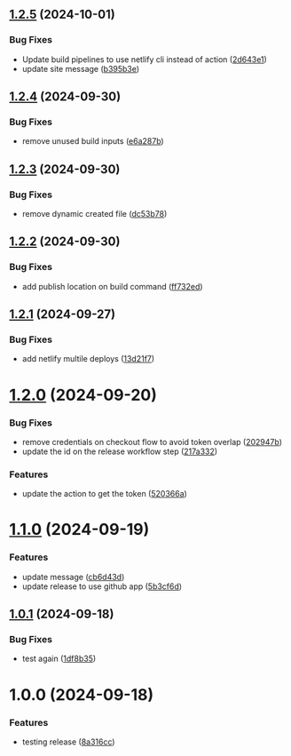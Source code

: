 ## [1.2.5](https://github.com/miguel-rosa/test-semantic-release/compare/v1.2.4...v1.2.5) (2024-10-01)


### Bug Fixes

* Update build pipelines to use netlify cli instead of action ([2d643e1](https://github.com/miguel-rosa/test-semantic-release/commit/2d643e1803b36bbc5e25bb69d0d56f66fb2f9f7e))
* update site message ([b395b3e](https://github.com/miguel-rosa/test-semantic-release/commit/b395b3e1cee977daebcb013e212abeecd5d71c95))

## [1.2.4](https://github.com/miguel-rosa/test-semantic-release/compare/v1.2.3...v1.2.4) (2024-09-30)


### Bug Fixes

* remove unused build inputs ([e6a287b](https://github.com/miguel-rosa/test-semantic-release/commit/e6a287be78297a8cb68d9f2dd8fd5683c58d7cb3))

## [1.2.3](https://github.com/miguel-rosa/test-semantic-release/compare/v1.2.2...v1.2.3) (2024-09-30)


### Bug Fixes

* remove dynamic created file ([dc53b78](https://github.com/miguel-rosa/test-semantic-release/commit/dc53b7899f7729d1ee3993f4ce5bb552e95742ad))

## [1.2.2](https://github.com/miguel-rosa/test-semantic-release/compare/v1.2.1...v1.2.2) (2024-09-30)


### Bug Fixes

* add publish location on build command ([ff732ed](https://github.com/miguel-rosa/test-semantic-release/commit/ff732edec220837ab8e130b1da3395ed816a5e11))

## [1.2.1](https://github.com/miguel-rosa/test-semantic-release/compare/v1.2.0...v1.2.1) (2024-09-27)


### Bug Fixes

* add netlify multile deploys ([13d21f7](https://github.com/miguel-rosa/test-semantic-release/commit/13d21f7204fd2ea2a06a5af8adc5fe62cf44b78b))

# [1.2.0](https://github.com/miguel-rosa/test-semantic-release/compare/v1.1.0...v1.2.0) (2024-09-20)


### Bug Fixes

* remove credentials on checkout flow to avoid token overlap ([202947b](https://github.com/miguel-rosa/test-semantic-release/commit/202947b0c0dd3cb5c2c98695245c62b3939f5de8))
* update the id on the release workflow step ([217a332](https://github.com/miguel-rosa/test-semantic-release/commit/217a33274688428817c17850802292b9ad586eed))


### Features

* update the action to get the token ([520366a](https://github.com/miguel-rosa/test-semantic-release/commit/520366a954edb0732304f7981cf3f7b2826a392a))

# [1.1.0](https://github.com/miguel-rosa/test-semantic-release/compare/v1.0.1...v1.1.0) (2024-09-19)


### Features

* update message ([cb6d43d](https://github.com/miguel-rosa/test-semantic-release/commit/cb6d43dd7ded6d5deffce5f9a7e659f127212631))
* update release to use github app ([5b3cf6d](https://github.com/miguel-rosa/test-semantic-release/commit/5b3cf6dbf2635a37b3ba000b1dca999cdeedb271))

## [1.0.1](https://github.com/miguel-rosa/test-semantic-release/compare/v1.0.0...v1.0.1) (2024-09-18)


### Bug Fixes

* test again ([1df8b35](https://github.com/miguel-rosa/test-semantic-release/commit/1df8b35929420b4a00eafbc4a2521c105e27dde7))

# 1.0.0 (2024-09-18)


### Features

* testing release ([8a316cc](https://github.com/miguel-rosa/test-semantic-release/commit/8a316cc9253d1d73875bbe9a1386249001dac126))
